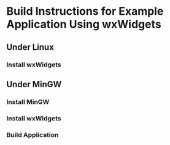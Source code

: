 # Build Instructions for Example Application Using wxWidgets

## Under Linux

### Install wxWidgets

## Under MinGW

### Install MinGW

### Install wxWidgets

### Build Application

